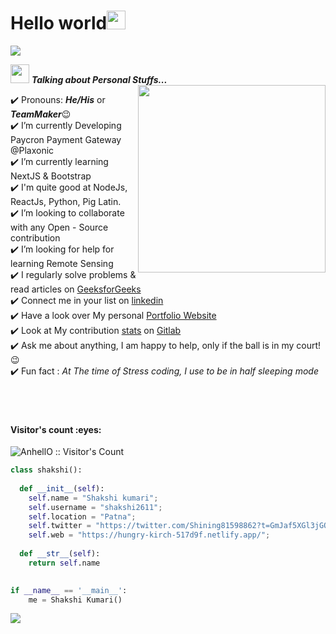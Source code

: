 <h1>Hello world<img src= "https://media.tenor.com/images/2adfe94e69139f3e22623b61d375a7a7/tenor.gif" width= "30" height= "30"></h1>
<img src="https://user-images.githubusercontent.com/73097560/115834477-dbab4500-a447-11eb-908a-139a6edaec5c.gif">

<img src="https://media.giphy.com/media/ObNTw8Uzwy6KQ/giphy.gif" width="30px">&nbsp;***Talking about Personal Stuffs...***
<img src="https://user-images.githubusercontent.com/82070760/159156745-9f5b2300-721b-4fed-b192-e30c31293990.gif" align="right" width="300px">

✔️ Pronouns: ***He/His*** or ***TeamMaker***😉 <br>
✔️ I’m currently Developing Paycron Payment Gateway @Plaxonic<br>
✔️ I’m currently learning NextJS & Bootstrap<br>
✔️ I'm quite good at NodeJs, ReactJs, Python, Pig Latin.<br>
✔️ I’m looking to collaborate with any Open - Source contribution<br>
✔️ I’m looking for help for learning Remote Sensing<br>
✔️ I regularly solve problems & read articles on [GeeksforGeeks](https://auth.geeksforgeeks.org/user/shakshikumari215) <br>
✔️ Connect me in your list on [linkedin](https://www.linkedin.com/in/shakshi-kumari-prajapati-a01872203/) <br>
✔️ Have a look over My personal [Portfolio Website](https://hungry-kirch-517d9f.netlify.app/)<br>
✔️ Look at My contribution [stats](https://github.com/shakshi2611/web) on [Gitlab](https://github.com/shakshi2611)<br>
✔️ Ask me about anything, I am happy to help, only if the ball is in my court!😉<br>
✔️ Fun fact : *At The time of Stress coding, I use to be in half sleeping mode*<br><br><br><br>
 
<h4 align="left">Visitor's count :eyes:</h4>

<p align="left"><img src="https://profile-counter.glitch.me/{pagletladki}/count.svg" alt="AnhellO :: Visitor's Count" /></p>


```python
class shakshi():
    
  def __init__(self):
    self.name = "Shakshi kumari";
    self.username = "shakshi2611";
    self.location = "Patna";
    self.twitter = "https://twitter.com/Shining81598862?t=GmJaf5XGl3jGOcRrpR5eVA&s=09";
    self.web = "https://hungry-kirch-517d9f.netlify.app/";
  
  def __str__(self):
    return self.name
    

if __name__ == '__main__':
    me = Shakshi Kumari()
```

<img src="https://user-images.githubusercontent.com/73097560/115834477-dbab4500-a447-11eb-908a-139a6edaec5c.gif">
